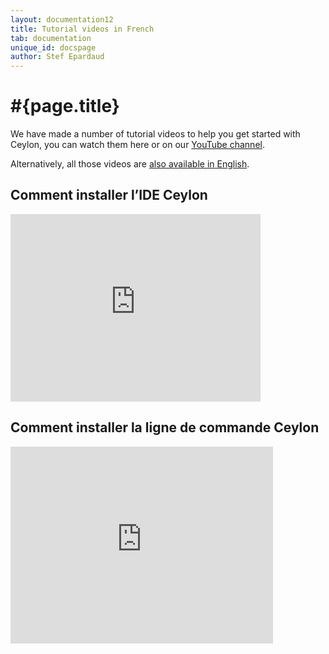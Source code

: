 ```yaml
---
layout: documentation12
title: Tutorial videos in French
tab: documentation
unique_id: docspage
author: Stef Epardaud
---
```


# #{page.title}

We have made a number of tutorial videos to help you get started with Ceylon, you can watch them here or
on our [YouTube channel](http://www.youtube.com/user/CeylonLang/videos).

Alternatively, all those videos are [also available in English](..).

## Comment installer l’IDE Ceylon

<iframe width="400" height="300" src="http://www.youtube.com/embed/on0_3Rx-348" frameborder="0" allowfullscreen="yes"> </iframe>

## Comment installer la ligne de commande Ceylon

<iframe width="420" height="315" src="http://www.youtube.com/embed/Eiuk6q2W-8k" frameborder="0" allowfullscreen="yes"> </iframe>